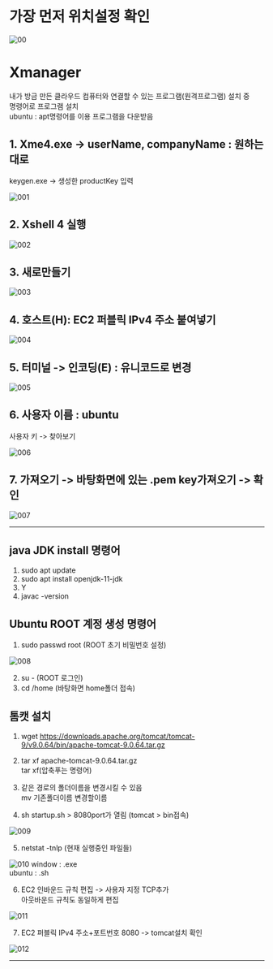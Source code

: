 # 가장 먼저 위치설정 확인
![00](/AWS/img/00.JPG)

# Xmanager
내가 방금 만든 클라우드 컴퓨터와 연결할 수 있는 프로그램(원격프로그램) 설치 중  
명령어로 프로그램 설치  
ubuntu : apt명령어를 이용 프로그램을 다운받음  
## 1. Xme4.exe -> userName, companyName : 원하는대로  
keygen.exe -> 생성한 productKey 입력  

![001](/AWS/img/Xmanager/001.JPG)

## 2. Xshell 4 실행  

![002](/AWS/img/Xmanager/002.JPG)

## 3. 새로만들기

![003](/AWS/img/Xmanager/003.JPG)

## 4. 호스트(H): EC2 퍼블릭 IPv4 주소 붙여넣기

![004](/AWS/img/Xmanager/004.JPG)

## 5. 터미널 -> 인코딩(E) : 유니코드로 변경

![005](/AWS/img/Xmanager/005.JPG)

## 6. 사용자 이름 : ubuntu  
사용자 키 -> 찾아보기

![006](/AWS/img/Xmanager/006.JPG)

## 7. 가져오기 -> 바탕화면에 있는 .pem key가져오기 -> 확인

![007](/AWS/img/Xmanager/007.JPG)

---

## java JDK install 명령어
1. sudo apt update
2. sudo apt install openjdk-11-jdk
3. Y
4. javac -version

## Ubuntu ROOT 계정 생성 명령어
1. sudo passwd root (ROOT 초기 비밀번호 설정)  

![008](/AWS/img/Xmanager/008.JPG)

2. su - (ROOT 로그인)
3. cd /home (바탕화면 home폴더 접속)

## 톰캣 설치
1. wget https://downloads.apache.org/tomcat/tomcat-9/v9.0.64/bin/apache-tomcat-9.0.64.tar.gz  

2. tar xf apache-tomcat-9.0.64.tar.gz   
tar xf(압축푸는 명령어)

3. 같은 경로의 폴더이름을 변경시킬 수 있음  
mv 기존폴더이름 변경할이름

4. sh startup.sh > 8080port가 열림 (tomcat > bin접속)

![009](/AWS/img/Xmanager/009.JPG)

5. netstat -tnlp (현재 실행중인 파일들)  

![010](/AWS/img/Xmanager/010.JPG)
window : .exe  
ubuntu : .sh  

6. EC2 인바운드 규칙 편집 -> 사용자 지정 TCP추가  
아웃바운드 규칙도 동일하게 편집  

![011](/AWS/img/Xmanager/011.JPG)

7. EC2 퍼블릭 IPv4 주소+포트번호 8080 -> tomcat설치 확인

![012](/AWS/img/Xmanager/012.JPG)

---

